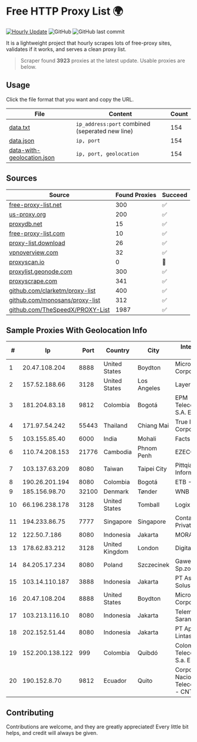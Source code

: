 
# Free HTTP Proxy List 🌍

[![Hourly Update](https://github.com/mertguvencli/http-proxy-list/actions/workflows/main.yml/badge.svg?branch=main)](https://github.com/mertguvencli/http-proxy-list/actions/workflows/main.yml)
![GitHub](https://img.shields.io/github/license/mertguvencli/http-proxy-list)
![GitHub last commit](https://img.shields.io/github/last-commit/mertguvencli/http-proxy-list)

It is a lightweight project that hourly scrapes lots of free-proxy sites, validates if it works, and serves a clean proxy list.


> Scraper found **3923** proxies at the latest update. Usable proxies are below.

## Usage

Click the file format that you want and copy the URL.


|File|Content|Count|
|----|-------|-----|
|[data.txt](https://raw.githubusercontent.com/mertguvencli/http-proxy-list/main/proxy-list/data.txt)|`ip_address:port` combined (seperated new line)|154|
|[data.json](https://raw.githubusercontent.com/mertguvencli/http-proxy-list/main/proxy-list/data.json)|`ip, port`|154|
|[data-with-geolocation.json](https://raw.githubusercontent.com/mertguvencli/http-proxy-list/main/proxy-list/data-with-geolocation.json)|`ip, port, geolocation`|154|

## Sources

|Source|Found Proxies|Succeed|
|------|-------------|-------|
|[free-proxy-list.net](https://free-proxy-list.net)|300|✅|
|[us-proxy.org](https://www.us-proxy.org)|200|✅|
|[proxydb.net](http://proxydb.net)|15|✅|
|[free-proxy-list.com](https://free-proxy-list.com/?page=&port=&type%5B%5D=http&type%5B%5D=https&up_time=0&search=Search)|10|✅|
|[proxy-list.download](https://www.proxy-list.download/HTTP)|26|✅|
|[vpnoverview.com](https://vpnoverview.com/privacy/anonymous-browsing/free-proxy-servers)|32|✅|
|[proxyscan.io](https://www.proxyscan.io)|0|🚫|
|[proxylist.geonode.com](https://proxylist.geonode.com/api/proxy-list?limit=300&page=1&sort_by=lastChecked&sort_type=desc&protocols=http,https)|300|✅|
|[proxyscrape.com](https://api.proxyscrape.com/v2/?request=displayproxies&protocol=http&timeout=10000&country=all&ssl=all&anonymity=all)|341|✅|
|[github.com/clarketm/proxy-list](https://raw.githubusercontent.com/clarketm/proxy-list/master/proxy-list-raw.txt)|400|✅|
|[github.com/monosans/proxy-list](https://raw.githubusercontent.com/monosans/proxy-list/main/proxies/http.txt)|312|✅|
|[github.com/TheSpeedX/PROXY-List](https://raw.githubusercontent.com/TheSpeedX/PROXY-List/master/http.txt)|1987|✅|


## Sample Proxies With Geolocation Info

|#|Ip|Port|Country|City|Internet Service Provider|
|-|--|----|-------|----|-------------------------|
|1|20.47.108.204|8888|United States|Boydton|Microsoft Corporation|
|2|157.52.188.66|3128|United States|Los Angeles|LayerHost|
|3|181.204.83.18|9812|Colombia|Bogotá|EPM Telecomunicaciones S.A. E.S.P.|
|4|171.97.54.242|55443|Thailand|Chiang Mai|True Internet Corporation CO. Ltd.|
|5|103.155.85.40|6000|India|Mohali|Facts Online Pvt Ltd|
|6|110.74.208.153|21776|Cambodia|Phnom Penh|EZECOM limited|
|7|103.137.63.209|8080|Taiwan|Taipei City|Pittqiao Network Information Co., Ltd.|
|8|190.26.201.194|8080|Colombia|Bogotá|ETB - Colombia|
|9|185.156.98.70|32100|Denmark|Tønder|WNB A/S|
|10|66.196.238.178|3128|United States|Tomball|Logix|
|11|194.233.86.75|7777|Singapore|Singapore|Contabo Asia Private Limited|
|12|122.50.7.186|8080|Indonesia|Jakarta|MORATELINDONAP|
|13|178.62.83.212|3128|United Kingdom|London|DigitalOcean, LLC|
|14|84.205.17.234|8080|Poland|Szczecinek|Gawex Media Sp.zoo|
|15|103.14.110.187|3888|Indonesia|Jakarta|PT Asia Teknologi Solusi|
|16|20.47.108.204|8888|United States|Boydton|Microsoft Corporation|
|17|103.213.116.10|8080|Indonesia|Jakarta|Telemedia Dinamika Sarana|
|18|202.152.51.44|8080|Indonesia|Jakarta|PT Aplikanusa Lintasarta|
|19|152.200.138.122|999|Colombia|Quibdó|Colombia Telecomunicaciones S.a. ESP|
|20|190.152.8.70|9812|Ecuador|Quito|Corporacion Nacional De Telecomunicaciones - CNT EP|



## Contributing

Contributions are welcome, and they are greatly appreciated! Every
little bit helps, and credit will always be given.

